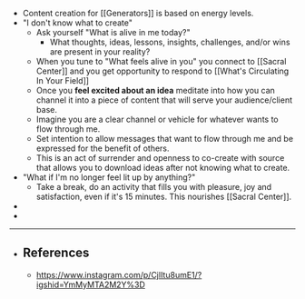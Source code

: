 - Content creation for [[Generators]] is based on energy levels.
- "I don't know what to create"
	- Ask yourself "What is alive in me today?"
		- What thoughts, ideas, lessons, insights, challenges, and/or wins are present in your reality?
	- When you tune to "What feels alive in you" you connect to [[Sacral Center]] and you get opportunity to respond to [[What's Circulating In Your Field]]
	- Once you **feel excited about an idea** meditate into how you can channel it into a piece of content that will serve your audience/client base.
	- Imagine you are a clear channel or vehicle for whatever wants to flow through me.
	- Set intention to allow messages that want to flow through me and be expressed for the benefit of others.
	- This is an act of surrender and openness to co-create with source that allows you to download ideas after not knowing what to create.
- "What if I'm no longer feel lit up by anything?"
	- Take a break, do an activity that fills you with pleasure, joy and satisfaction, even if it's 15 minutes. This nourishes [[Sacral Center]].
-
-
- ---
- ## References
	- https://www.instagram.com/p/CjlItu8umE1/?igshid=YmMyMTA2M2Y%3D